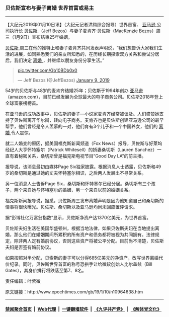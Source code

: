 ### 贝佐斯宣布与妻子离婚 世界首富或易主
------------------------

<p>
 【大纪元2019年01月10日讯】（大纪元记者洪梅综合报导）世界首富、
 <a href="http://www.epochtimes.com/gb/tag/%E4%BA%9A%E9%A9%AC%E9%80%8A.html">
  亚马逊
 </a>
 公司执行长
 <a href="http://www.epochtimes.com/gb/tag/%E8%B4%9D%E4%BD%90%E6%96%AF.html">
  贝佐斯
 </a>
 （Jeff Bezos）与妻子麦肯齐‧贝佐斯（MacKenzie Bezos）周三（1月9日）宣布结束25年婚姻。
</p>
<p>
 <a href="http://www.epochtimes.com/gb/tag/%E8%B4%9D%E4%BD%90%E6%96%AF.html">
  贝佐斯
 </a>
 周三在他的推特上和妻子麦肯齐共同发表声明说，“我们想告诉大家我们生活的进展，如同熟悉我们的亲友所知悉的，在历经长期探索双方关系和尝试分居后，我们决定
 <a href="http://www.epochtimes.com/gb/tag/%E7%A6%BB%E5%A9%9A.html">
  离婚
 </a>
 ，并继续以朋友身份分享生活。”
</p>
<p>
</p>
<blockquote class="twitter-tweet" data-lang="en">
 <p dir="ltr" lang="und">
  <a href="https://t.co/Gb10BDb0x0">
   pic.twitter.com/Gb10BDb0x0
  </a>
 </p>
 <p>
  — Jeff Bezos (@JeffBezos)
  <a href="https://twitter.com/JeffBezos/status/1083004911380393985?ref_src=twsrc%5Etfw">
   January 9, 2019
  </a>
 </p>
</blockquote>
<p>
 <p>
  54岁的贝佐斯与48岁的麦肯齐结婚25年；贝佐斯于1994年创办
  <a href="http://www.epochtimes.com/gb/tag/%E4%BA%9A%E9%A9%AC%E9%80%8A.html">
   亚马逊
  </a>
  （amazon.com），目前已经发展为全球最大的电子商务公司。贝佐斯2018年登上全球富豪榜榜首。
 </p>
 <p>
  在亚马逊的成功故事中，贝佐斯的妻子—小说家麦肯齐经常被谈及。人们盛赞她支持了贝佐斯离开华尔街，转向电子商务。麦肯齐也是贝佐斯创建亚马逊公司的最早帮手，他们曾经是令人羡慕的一对，他们育有3个儿子和一个中国养女，他们的
  <a href="http://www.epochtimes.com/gb/tag/%E7%A6%BB%E5%A9%9A.html">
   离婚
  </a>
  令人震惊。
 </p>
 <p>
  就二人婚变的原因，据美国福克斯新闻频道（Fox News）报导，贝佐斯与好莱坞经纪人大亨怀特塞尔（Patrick Whitesell）的娇妻桑切斯（Lauren Sanchez）一直有着秘密关系，桑切斯曾是福克斯电视节目“Good Day LA”的前主播。
 </p>
 <p>
  报导说，该消息最初由媒体Page Six独家披露。根据消息人士透露，贝佐斯和49岁的桑切斯是通过她的丈夫怀特塞尔相识，之后两人发展出不寻常关系。
 </p>
 <p>
  另一位消息人士告诉Page Six，桑切斯和怀特塞尔已经分居。桑切斯有三个孩子，两个来自她与怀特塞尔的婚姻，另一个来自以前的婚姻关系。
 </p>
 <p>
  福克斯新闻报导说，据悉，贝佐斯周三发布离婚声明是因为他知道自己和桑切斯的情事将很快曝光。贝佐斯、桑切斯以及亚马逊均尚未回应置评请求。
 </p>
 <p>
  据“彭博社亿万富翁指数”显示，贝佐斯净资产达1370亿美元，为世界首富。
 </p>
 <p>
  贝佐斯夫妇生活在美国华盛顿州，根据当地法律，如果贝佐斯夫妇在当地提出离婚，那么他们在婚姻期间所累积的所有资产和债务都将被视为共同拥有。法律规定，除非两人定有婚前协议，否则这些资产将被公平分配。目前尚不清楚，贝佐斯夫妇是否签有婚前协议。
 </p>
 <p>
  如果按照对半分配，贝索斯的妻子可以分得685亿美元的净资产，改写世界离婚代价纪录。同时，贝佐斯世界首富的称号恐拱手让给微软创始人比尔盖兹（Bill Gates），其身价排行将跌落至第7、8名。
 </p>
 <p>
  责任编辑：叶紫微
 </p>
</p>
原文链接：http://www.epochtimes.com/gb/19/1/10/n10964638.htm


------------------------
#### [禁闻聚合首页](https://github.com/gfw-breaker/banned-news/blob/master/README.md) &nbsp;|&nbsp; [Web代理](https://github.com/gfw-breaker/open-proxy/blob/master/README.md) &nbsp;|&nbsp; [一键翻墙软件](https://github.com/gfw-breaker/nogfw/blob/master/README.md) &nbsp;|&nbsp; [《九评共产党》](https://github.com/gfw-breaker/9ping.md/blob/master/README.md#九评之一评共产党是什么) &nbsp;|&nbsp; [《解体党文化》](https://github.com/gfw-breaker/jtdwh.md/blob/master/README.md#绪论)